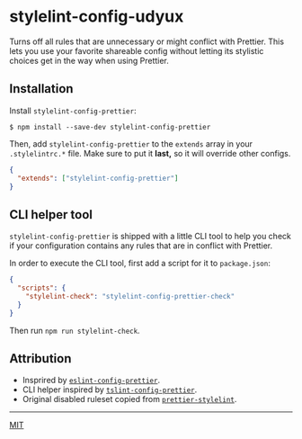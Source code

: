 # stylelint-config-udyux

Turns off all rules that are unnecessary or might conflict with Prettier. This lets you use your favorite shareable config without letting its stylistic choices get in the way when using Prettier.

## Installation

Install `stylelint-config-prettier`:

```
$ npm install --save-dev stylelint-config-prettier
```

Then, add `stylelint-config-prettier` to the `extends` array in your `.stylelintrc.*` file. Make sure to put it **last,** so it will override other configs.

```json
{
  "extends": ["stylelint-config-prettier"]
}
```

## CLI helper tool

`stylelint-config-prettier` is shipped with a little CLI tool to help you check if your configuration contains any rules that are in conflict with Prettier.

In order to execute the CLI tool, first add a script for it to `package.json`:

```json
{
  "scripts": {
    "stylelint-check": "stylelint-config-prettier-check"
  }
}
```

Then run `npm run stylelint-check`.

## Attribution

- Insprired by [`eslint-config-prettier`](http://npm.im/eslint-config-prettier).
- CLI helper inspired by [`tslint-config-prettier`](https://github.com/alexjoverm/tslint-config-prettier).
- Original disabled ruleset copied from [`prettier-stylelint`](http://npm.im/prettier-stylelint).

---

[MIT](license)

[coveralls-img]: http://img.shields.io/coveralls/shannonmoeller/stylelint-config-prettier/master.svg?style=flat-square
[coveralls-url]: https://coveralls.io/r/shannonmoeller/stylelint-config-prettier
[downloads-img]: http://img.shields.io/npm/dm/stylelint-config-prettier.svg?style=flat-square
[npm-img]: http://img.shields.io/npm/v/stylelint-config-prettier.svg?style=flat-square
[npm-url]: https://npmjs.org/package/stylelint-config-prettier
[travis-img]: http://img.shields.io/travis/prettier/stylelint-config-prettier.svg?style=flat-square
[travis-url]: https://travis-ci.org/prettier/stylelint-config-prettier
